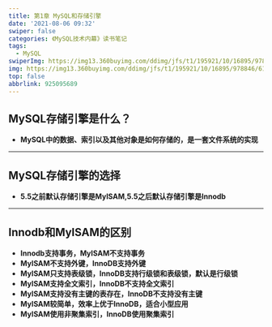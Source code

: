 ```yaml
---
title: 第1章 MySQL和存储引擎
date: '2021-08-06 09:32'
swiper: false
categories: 《MySQL技术内幕》读书笔记
tags:
  - MySQL
swiperImg: https://img13.360buyimg.com/ddimg/jfs/t1/195921/10/16895/978846/610c9223Ed104f45e/ac525b4a000e7b64.png
img: https://img13.360buyimg.com/ddimg/jfs/t1/195921/10/16895/978846/610c9223Ed104f45e/ac525b4a000e7b64.png
top: false
abbrlink: 925095689
---
```



## MySQL存储引擎是什么？
- **MySQL中的数据、索引以及其他对象是如何存储的，是一套文件系统的实现**

---

## MySQL存储引擎的选择

- **5.5之前默认存储引擎是MyISAM,5.5之后默认存储引擎是Innodb**

---

## Innodb和MyISAM的区别

- **Innodb支持事务，MyISAM不支持事务**
- **MyISAM不支持外键，InnoDB支持外键**
- **MyISAM只支持表级锁，InnoDB支持行级锁和表级锁，默认是行级锁**
- **MyISAM支持全文索引，InnoDB不支持全文索引**
- **MyISAM支持没有主键的表存在，InnoDB不支持没有主键**
- **MyISAM较简单，效率上优于InnoDB，适合小型应用**
- **MyISAM使用非聚集索引，InnoDB使用聚集索引**
